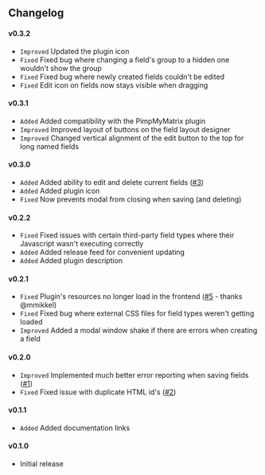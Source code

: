 ## Changelog

#### v0.3.2
- `Improved` Updated the plugin icon
- `Fixed` Fixed bug where changing a field's group to a hidden one wouldn't show the group
- `Fixed` Fixed bug where newly created fields couldn't be edited
- `Fixed` Edit icon on fields now stays visible when dragging

#### v0.3.1
- `Added` Added compatibility with the PimpMyMatrix plugin
- `Improved` Improved layout of buttons on the field layout designer
- `Improved` Changed vertical alignment of the edit button to the top for long named fields

#### v0.3.0
- `Added` Added ability to edit and delete current fields ([\#3](https://github.com/benjamminf/craft-quick-field/issues/3))
- `Added` Added plugin icon
- `Fixed` Now prevents modal from closing when saving (and deleting)

#### v0.2.2
- `Fixed` Fixed issues with certain third-party field types where their Javascript wasn't executing correctly
- `Added` Added release feed for convenient updating
- `Added` Added plugin description

#### v0.2.1
- `Fixed` Plugin's resources no longer load in the frontend ([\#5](https://github.com/benjamminf/craft-quick-field/pull/5) - thanks @mmikkel)
- `Fixed` Fixed bug where external CSS files for field types weren't getting loaded
- `Improved` Added a modal window shake if there are errors when creating a field

#### v0.2.0
- `Improved` Implemented much better error reporting when saving fields ([\#1](https://github.com/benjamminf/craft-quick-field/issues/1))
- `Fixed` Fixed issue with duplicate HTML id's ([\#2](https://github.com/benjamminf/craft-quick-field/issues/2))

#### v0.1.1
- `Added` Added documentation links

#### v0.1.0
- Initial release
